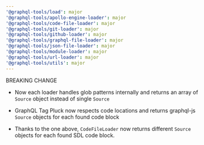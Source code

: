 ```yaml
---
'@graphql-tools/load': major
'@graphql-tools/apollo-engine-loader': major
'@graphql-tools/code-file-loader': major
'@graphql-tools/git-loader': major
'@graphql-tools/github-loader': major
'@graphql-tools/graphql-file-loader': major
'@graphql-tools/json-file-loader': major
'@graphql-tools/module-loader': major
'@graphql-tools/url-loader': major
'@graphql-tools/utils': major
---
```


BREAKING CHANGE

- Now each loader handles glob patterns internally and returns an array of `Source` object instead of single `Source`

- GraphQL Tag Pluck now respects code locations and returns graphql-js `Source` objects for each found code block

- Thanks to the one above, `CodeFileLoader` now returns different `Source` objects for each found SDL code block.
